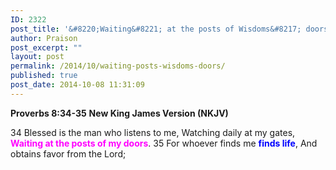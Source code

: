 ```yaml
---
ID: 2322
post_title: '&#8220;Waiting&#8221; at the posts of Wisdoms&#8217; doors'
author: Praison
post_excerpt: ""
layout: post
permalink: /2014/10/waiting-posts-wisdoms-doors/
published: true
post_date: 2014-10-08 11:31:09
---
```

<strong>Proverbs 8:34-35</strong>
<strong> New King James Version (NKJV)</strong>

34 Blessed is the man who listens to me,
Watching daily at my gates,
<span style="color: #ff00ff;"><strong>Waiting at the posts of my doors</strong></span>.
35 For whoever finds me <span style="color: #0000ff;"><strong>finds life</strong></span>,
And obtains favor from the Lord;